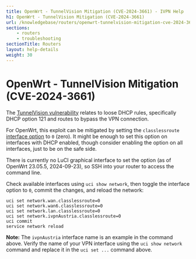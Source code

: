 ```yaml
---
title: OpenWrt - TunnelVision Mitigation (CVE-2024-3661) - IVPN Help
h1: OpenWrt - TunnelVision Mitigation (CVE-2024-3661)
url: /knowledgebase/routers/openwrt-tunnelvision-mitigation-cve-2024-3661/
sections:
    - routers
    - troubleshooting
sectionTitle: Routers
layout: help-details
weight: 30
---
```

# OpenWrt - TunnelVision Mitigation (CVE-2024-3661)

The [TunnelVision vulnerability](https://nvd.nist.gov/vuln/detail/CVE-2024-3661) relates to loose DHCP rules, specifically DHCP option 121 and routes to bypass the VPN connection.

For OpenWrt, this exploit can be mitigated by setting the `classlessroute` [interface option](https://openwrt.org/docs/guide-user/network/ipv4/configuration#protocol_dhcp) to `0` (zero).  It might be enough to set this option on interfaces with DHCP enabled, though consider enabling the option on all interfaces, just to be on the safe side.

There is currently no LuCI graphical interface to set the option (as of OpenWrt 23.05.5, 2024-09-23), so SSH into your router to access the command line.

Check available interfaces using `uci show network`, then toggle the interface option to `0`, commit the changes, and reload the network:

```
uci set network.wan.classlessroute=0
uci set network.wan6.classlessroute=0
uci set network.lan.classlessroute=0
uci set network.ivpnAustria.classlessroute=0
uci commit
service network reload
```

**Note:** The `ivpnAustria` interface name is an example in the command above. Verify the name of your VPN interface using the `uci show network` command and replace it in the `uci set ...` command above.
